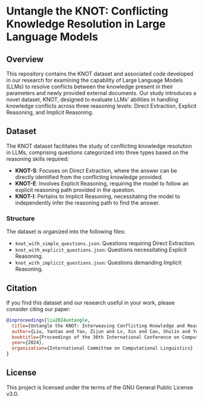 
# Untangle the KNOT: Conflicting Knowledge Resolution in Large Language Models

## Overview

This repository contains the KNOT dataset and associated code developed in our research for examining the capability of Large Language Models (LLMs) to resolve conflicts between the knowledge present in their parameters and newly provided external documents. Our study introduces a novel dataset, KNOT, designed to evaluate LLMs' abilities in handling knowledge conflicts across three reasoning levels: Direct Extraction, Explicit Reasoning, and Implicit Reasoning.
## Dataset

The KNOT dataset facilitates the study of conflicting knowledge resolution in LLMs, comprising questions categorized into three types based on the reasoning skills required:

- **KNOT-S**: Focuses on Direct Extraction, where the answer can be directly identified from the conflicting knowledge provided.
- **KNOT-E**: Involves Explicit Reasoning, requiring the model to follow an explicit reasoning path provided in the question.
- **KNOT-I**: Pertains to Implicit Reasoning, necessitating the model to independently infer the reasoning path to find the answer.

### Structure

The dataset is organized into the following files:

- `knot_with_simple_questions.json`: Questions requiring Direct Extraction.
- `knot_with_explicit_questions.json`: Questions necessitating Explicit Reasoning.
- `knot_with_implicit_questions.json`: Questions demanding Implicit Reasoning.


## Citation

If you find this dataset and our research useful in your work, please consider citing our paper:

```bibtex
@inproceedings{liu2024untangle,
  title={Untangle the KNOT: Interweaving Conflicting Knowledge and Reasoning Skills in Large Language Models},
  author={Liu, Yantao and Yao, Zijun and Lv, Xin and Cao, Shulin and Yu, Jifan and Hou, Lei and Li, Juanzi},
  booktitle={Proceedings of the 30th International Conference on Computational Linguistics (COLING 2024)},
  year={2024},
  organization={International Committee on Computational Linguistics}
}
```

## License

This project is licensed under the terms of the GNU General Public License v3.0.


